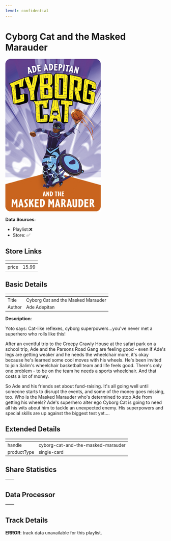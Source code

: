```yaml
---
level: confidential
---
```

# Cyborg Cat and the Masked Marauder

![card_[cU0Bh].png](../../img/cards/card_[cU0Bh].png)

**Data Sources**: 

- Playlist:❌
- Store: ✅


## Store Links

| <!-- --> | <!-- --> |
| - | - |
| price | 15.99 |


## Basic Details

| <!-- --> | <!-- --> |
| - | - |
| Title | Cyborg Cat and the Masked Marauder |
| Author | Ade Adepitan |

**Description**:

Yoto says: Cat-like reflexes, cyborg superpowers...you've never met a superhero who rolls like this!

After an eventful trip to the Creepy Crawly House at the safari park on a school trip, Ade and the Parsons Road Gang are feeling good - even if Ade's legs are getting weaker and he needs the wheelchair more, it's okay because he's learned some cool moves with his wheels. He's been invited to join Salim's wheelchair basketball team and life feels good. There's only one problem - to be on the team he needs a sports wheelchair. And that costs a lot of money.

So Ade and his friends set about fund-raising. It's all going well until someone starts to disrupt the events, and some of the money goes missing, too. Who is the Masked Marauder who's determined to stop Ade from getting his wheels? Ade's superhero alter ego Cyborg Cat is going to need all his wits about him to tackle an unexpected enemy. His superpowers and special skills are up against the biggest test yet....


## Extended Details

| <!-- --> | <!-- --> |
| - | - |
| handle | cyborg-cat-and-the-masked-marauder |
| productType | single-card |


## Share Statistics

| <!-- --> | <!-- --> |
| - | - |


## Data Processor

| <!-- --> | <!-- --> |
| - | - |


## Track Details

**ERROR**: track data unavailable for this playlist.
